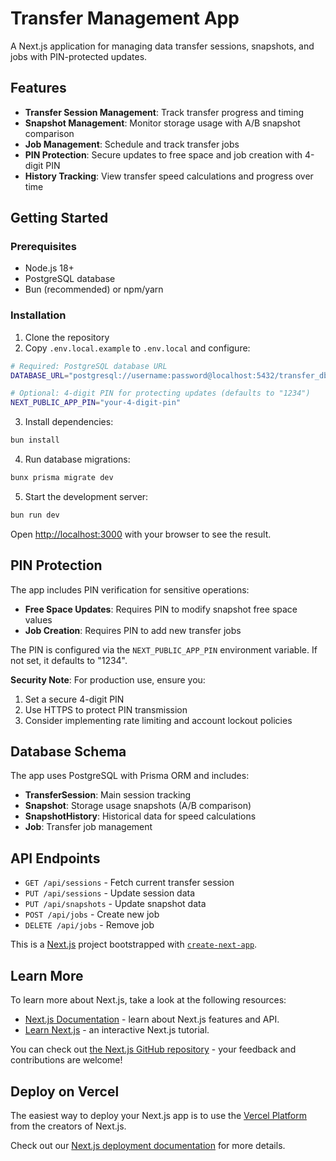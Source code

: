 # Transfer Management App

A Next.js application for managing data transfer sessions, snapshots, and jobs with PIN-protected updates.

## Features

- **Transfer Session Management**: Track transfer progress and timing
- **Snapshot Management**: Monitor storage usage with A/B snapshot comparison
- **Job Management**: Schedule and track transfer jobs
- **PIN Protection**: Secure updates to free space and job creation with 4-digit PIN
- **History Tracking**: View transfer speed calculations and progress over time

## Getting Started

### Prerequisites

- Node.js 18+ 
- PostgreSQL database
- Bun (recommended) or npm/yarn

### Installation

1. Clone the repository
2. Copy `.env.local.example` to `.env.local` and configure:

```bash
# Required: PostgreSQL database URL
DATABASE_URL="postgresql://username:password@localhost:5432/transfer_db"

# Optional: 4-digit PIN for protecting updates (defaults to "1234")
NEXT_PUBLIC_APP_PIN="your-4-digit-pin"
```

3. Install dependencies:
```bash
bun install
```

4. Run database migrations:
```bash
bunx prisma migrate dev
```

5. Start the development server:

```bash
bun run dev
```

Open [http://localhost:3000](http://localhost:3000) with your browser to see the result.

## PIN Protection

The app includes PIN verification for sensitive operations:

- **Free Space Updates**: Requires PIN to modify snapshot free space values
- **Job Creation**: Requires PIN to add new transfer jobs

The PIN is configured via the `NEXT_PUBLIC_APP_PIN` environment variable. If not set, it defaults to "1234".

**Security Note**: For production use, ensure you:
1. Set a secure 4-digit PIN
2. Use HTTPS to protect PIN transmission
3. Consider implementing rate limiting and account lockout policies

## Database Schema

The app uses PostgreSQL with Prisma ORM and includes:

- **TransferSession**: Main session tracking
- **Snapshot**: Storage usage snapshots (A/B comparison)
- **SnapshotHistory**: Historical data for speed calculations  
- **Job**: Transfer job management

## API Endpoints

- `GET /api/sessions` - Fetch current transfer session
- `PUT /api/sessions` - Update session data
- `PUT /api/snapshots` - Update snapshot data
- `POST /api/jobs` - Create new job
- `DELETE /api/jobs` - Remove job

This is a [Next.js](https://nextjs.org) project bootstrapped with [`create-next-app`](https://github.com/vercel/next.js/tree/canary/packages/create-next-app).

## Learn More

To learn more about Next.js, take a look at the following resources:

- [Next.js Documentation](https://nextjs.org/docs) - learn about Next.js features and API.
- [Learn Next.js](https://nextjs.org/learn) - an interactive Next.js tutorial.

You can check out [the Next.js GitHub repository](https://github.com/vercel/next.js) - your feedback and contributions are welcome!

## Deploy on Vercel

The easiest way to deploy your Next.js app is to use the [Vercel Platform](https://vercel.com/new?utm_medium=default-template&filter=next.js&utm_source=create-next-app&utm_campaign=create-next-app-readme) from the creators of Next.js.

Check out our [Next.js deployment documentation](https://nextjs.org/docs/app/building-your-application/deploying) for more details.
